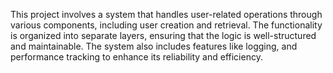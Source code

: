 This project involves a system that handles user-related operations through various components, including user creation and retrieval. The functionality is organized into separate layers, ensuring that the logic is well-structured and maintainable. The system also includes features like logging, and performance tracking to enhance its reliability and efficiency.